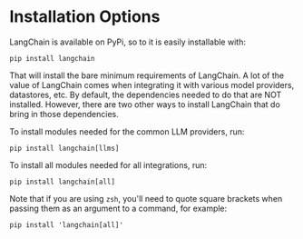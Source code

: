 # Installation Options

LangChain is available on PyPi, so to it is easily installable with:

```
pip install langchain
```

That will install the bare minimum requirements of LangChain.
A lot of the value of LangChain comes when integrating it with various model providers, datastores, etc.
By default, the dependencies needed to do that are NOT installed.
However, there are two other ways to install LangChain that do bring in those dependencies.

To install modules needed for the common LLM providers, run:

```
pip install langchain[llms]
```

To install all modules needed for all integrations, run:

```
pip install langchain[all]
```

Note that if you are using `zsh`, you'll need to quote square brackets when passing them as an argument to a command, for example:

```
pip install 'langchain[all]'
```